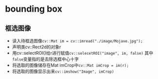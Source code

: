 # bounding box

## 框选图像

- 读入待框选图像`cv::Mat im = cv::imread("./image/Mojave.jpg");`
- 声明类cv::Rect2d的对象r
- 用cv::selectROI()给r进行赋值`cv::selecetROI("image", im, false)` 其中`false`变量指的是去除选框中心十字
- 将选取的图像储存在Mat imCrop中`cv::Mat imCrop = im(r);`
- 将选取的图像显示出来`cv::imshow("Image", imCrop)`
